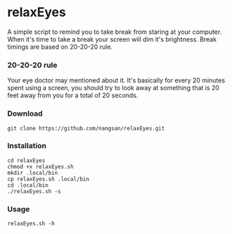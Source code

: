 # relaxEyes

A simple script to remind you to take break from staring at your computer. When it's time to take a break your screen will dim it's brightness. Break timings are based on 20-20-20 rule.

### 20-20-20 rule

Your eye doctor may mentioned about it. It's basically for every 20 minutes spent using a screen, you should try to look away at something that is 20 feet away from you for a total of 20 seconds. 

### Download

```shell
git clone https://github.com/nangsan/relaxEyes.git
```

### Installation

```shell
cd relaxEyes
chmod +x relaxEyes.sh
mkdir .local/bin
cp relaxEyes.sh .local/bin
cd .local/bin
./relaxEyes.sh -s
```

### Usage

```shell
relaxEyes.sh -h
```


